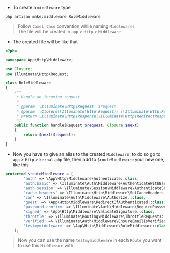 - To create a `middleware` type

````php
php artisan make:middleware RoleMiddleware
````

> Follow `Camel Case` convention while naming `Middlewares` <br>
> The file will be created in `app` > `Http` > `Middleware`

- The created file will be like that

````php
<?php

namespace App\Http\Middleware;

use Closure;
use Illuminate\Http\Request;

class RoleMiddleware
{
    /**
     * Handle an incoming request.
     *
     * @param  \Illuminate\Http\Request  $request
     * @param  \Closure(\Illuminate\Http\Request): (\Illuminate\Http\Response|\Illuminate\Http\RedirectResponse)  $next
     * @return \Illuminate\Http\Response|\Illuminate\Http\RedirectResponse
     */
    public function handle(Request $request, Closure $next)
    {
        return $next($request);
    }
}
````

- Now you have to give an alias to the created `Middleware`, to
  do so go to `app` > `Http` > `kernal.php` file, then add
  to `$routeMiddleware` your new one, like this

````php
protected $routeMiddleware = [
        'auth' => \App\Http\Middleware\Authenticate::class,
        'auth.basic' => \Illuminate\Auth\Middleware\AuthenticateWithBasicAuth::class,
        'auth.session' => \Illuminate\Session\Middleware\AuthenticateSession::class,
        'cache.headers' => \Illuminate\Http\Middleware\SetCacheHeaders::class,
        'can' => \Illuminate\Auth\Middleware\Authorize::class,
        'guest' => \App\Http\Middleware\RedirectIfAuthenticated::class,
        'password.confirm' => \Illuminate\Auth\Middleware\RequirePassword::class,
        'signed' => \App\Http\Middleware\ValidateSignature::class,
        'throttle' => \Illuminate\Routing\Middleware\ThrottleRequests::class,
        'verified' => \Illuminate\Auth\Middleware\EnsureEmailIsVerified::class,
        'testmymiddleware' => \App\Http\Middleware\RoleMiddleware::class
    ];
````

> Now you can use the name `testmymiddleware` in each `Route`
> you want to use this `Middleware` with